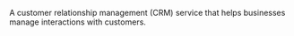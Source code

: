 A customer relationship management (CRM) service that helps businesses manage interactions with customers.
